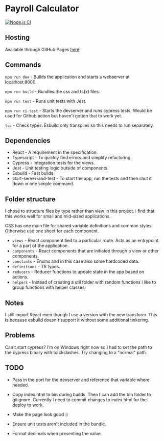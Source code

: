 # Payroll Calculator

[![Node.js CI](https://github.com/Isola92/payroll-calculator/actions/workflows/node.js.yml/badge.svg)](https://github.com/Isola92/payroll-calculator/actions/workflows/node.js.yml)

## Hosting

Available through GitHub Pages [here](https://isola92.github.io/payroll-calculator/).

## Commands

`npm run dev` - Builds the application and starts a webserver at localhost:8000.

`npm run build` - Bundles the css and ts(x) files.

`npm run test` - Runs unit tests with Jest.

`npm run ci-test` - Starts the devserver and runs cypress tests. Would be used for Github action but haven't gotten that to work yet.

`tsc` - Check types. Esbuild only transpiles so this needs to run separately.

## Dependencies

- React - A requirement in the specification.
- Typescript - To quickly find errors and simplify refactoring.
- Cypress - Integration tests for the views.
- Jest - Unit testing logic outside of components.
- Esbuild - Fast builds
- start-server-and-test - To start the app, run the tests and then shut it down in one simple command.

## Folder structure

I chose to structure files by type rather than view in this project. I find that this works well for small and mid-sized applications.

CSS has one main file for shared variable definitions and common styles. Otherwise use one sheet for each component.

- `views` - React component tied to a particular route. Acts as an entrypoint for a part of the application.
- `components` - React components that are initiated through a view or other components.
- `constants` - Enums and in this case also some hardcoded data.
- `definitions` - TS types.
- `reducers` - Reducer functions to update state in the app based on actions.
- `helpers` - Instead of creating a util folder with random functions I like to group functions with helper classes.

## Notes

I still import React even though I use a version with the new transform. This is because esbuild doesn't support it without some additional tinkering.

## Problems

Can't start cypress? I'm on Windows right now so I had to set the path to the cypress binary with backslashes. Try changing to a "normal" path.

## TODO

- Pass in the port for the devserver and reference that variable where needed.

- Copy index.html to bin during builds. Then I can add the bin folder to gitignore. Currently I need to commit changes to index.html for the deploy to work.

- Make the page look good :)

- Ensure unit tests aren't included in the bundle.

- Format decimals when presenting the value.
